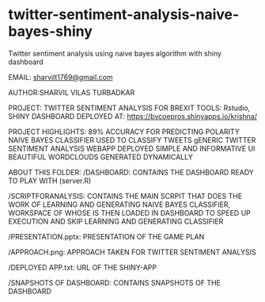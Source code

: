 # twitter-sentiment-analysis-naive-bayes-shiny
Twitter sentiment analysis using naive bayes algorithm with shiny dashboard

EMAIL: sharvilt1769@gmail.com

AUTHOR:SHARVIL VILAS TURBADKAR

PROJECT: TWITTER SENTIMENT ANALYSIS FOR BREXIT
TOOLS: Rstudio, SHINY DASHBOARD
DEPLOYED AT: https://bvcoepros.shinyapps.io/krishna/


PROJECT HIGHLIGHTS:
89% ACCURACY FOR PREDICTING POLARITY
NAIVE BAYES CLASSIFIER USED TO CLASSIFY TWEETS
gENERIC TWITTER SENTIMENT ANALYSIS WEBAPP DEPLOYED
SIMPLE AND INFORMATIVE UI
BEAUTIFUL WORDCLOUDS GENERATED DYNAMICALLY


ABOUT THIS FOLDER:
/DASHBOARD:
CONTAINS THE DASHBOARD
READY TO PLAY WITH (server.R)

/SCRIPTFORANALYSIS:
CONTAINS THE MAIN SCRPIT THAT DOES THE WORK OF LEARNING AND GENERATING NAIVE BAYES CLASSIFIER,
	WORKSPACE OF WHOSE IS THEN LOADED IN DASHBOARD TO SPEED UP EXECUTION AND SKIP LEARNING AND GENERATING 
	CLASSIFIER

/PRESENTATION.pptx:
	PRESENTATION OF THE GAME PLAN

/APPROACH.png:
	APPROACH TAKEN FOR TWITTER SENTIMENT ANALYSIS

/DEPLOYED APP.txt:
	URL OF THE SHINY-APP

/SNAPSHOTS OF DASHBOARD:
CONTAINS SNAPSHOTS OF THE DASHBOARD 
